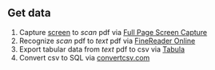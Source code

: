 ## Get data
1. Capture [screen](https://docs.google.com/document/d/14cFMzFs47iPyyBscWCbA_glkDhUE1KK27nY3flm19Y0/edit) to *scan* pdf via [Full Page Screen Capture](https://chrome.google.com/webstore/detail/full-page-screen-capture/fdpohaocaechififmbbbbbknoalclacl?hl=en)
2. Recognize *scan* pdf to *text* pdf via [FineReader Online](https://finereaderonline.com/)
3. Export tabular data from *text* pdf to csv via [Tabula](https://tabula.technology/)
4. Convert csv to SQL via [convertcsv.com](https://www.convertcsv.com/csv-to-sql.htm)
